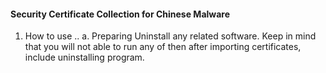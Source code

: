 #### Security Certificate Collection for Chinese Malware

1. How to use
.. a. Preparing
Uninstall any related software. Keep in mind that you will not able to run any of then after importing certificates, include uninstalling program.
